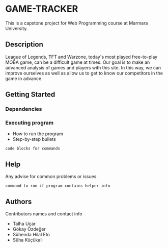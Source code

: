 # GAME-TRACKER

This is a capstone project for Web Programming course at Marmara University.

## Description

League of Legends, TFT and Warzone, today's most played free-to-play MOBA game, can be a difficult game at times. Our goal is to make an advanced analysis of games and players with this site. In this way, we can improve ourselves as well as allow us to get to know our competitors in the game in advance.

## Getting Started

### Dependencies

### Executing program

* How to run the program
* Step-by-step bullets
```
code blocks for commands
```

## Help

Any advise for common problems or issues.
```
command to run if program contains helper info
```

## Authors

Contributors names and contact info

* Talha Uçar 
* Gökay Özdeğer
* Sühenda Hilal Eto
* Süha Küçükali
